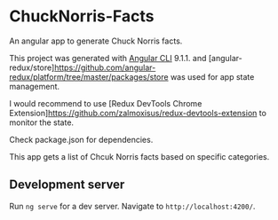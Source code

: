 # ChuckNorris-Facts
 An angular app to generate Chuck Norris facts.

 This project was generated with [Angular CLI](https://github.com/angular/angular-cli) 9.1.1.
 and [angular-redux/store]https://github.com/angular-redux/platform/tree/master/packages/store was used for app state management. 

I would recommend to use [Redux DevTools Chrome Extension]https://github.com/zalmoxisus/redux-devtools-extension to monitor the state. 

Check package.json for dependencies. 

This app gets a list of Chcuk Norris facts based on specific categories. 

## Development server

Run `ng serve` for a dev server. Navigate to `http://localhost:4200/`.

